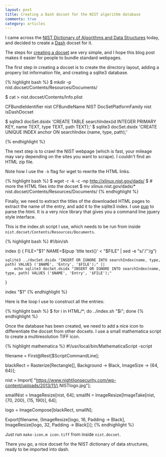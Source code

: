 ```yaml
---
layout: post
title: Creating a Dash docset for the NIST algorithm database
comments: true
category: articles
---
```


I came across the [NIST Dictionary of Algorithms and Data Structures](http://xlinux.nist.gov/dads/) today, and decided to create a [Dash](http://kapeli.com/dash) docset for it.

The steps for [creating a docset](http://kapeli.com/docsets) are very simple, and I hope this blog post makes it easier for people to bundle standard webpages.

The first step in creating a docset is to create the directory layout, adding a propery list information file, and creating a sqlite3 database. 

{% highlight bash %}
$ mkdir -p nist.docset/Contents/Resources/Documents/

$ cat > nist.docset/Contents/Info.plist
<?xml version="1.0" encoding="UTF-8"?>
<!DOCTYPE plist PUBLIC "-//Apple//DTD PLIST 1.0//EN" "http://www.apple.com/DTDs/PropertyList-1.0.dtd">
<plist version="1.0">
<dict>
	<key>CFBundleIdentifier</key>
	<string>nist</string>
	<key>CFBundleName</key>
	<string>NIST</string>
	<key>DocSetPlatformFamily</key>
	<string>nist</string>
	<key>isDashDocset</key>
	<true/>
</dict>

$ sqlite3 docSet.dsidx 'CREATE TABLE searchIndex(id INTEGER PRIMARY KEY, name TEXT, type TEXT, path TEXT);'
$ sqlite3 docSet.dsidx 'CREATE UNIQUE INDEX anchor ON searchIndex (name, type, path);'

</plist>
{% endhighlight %}

The next step is to crawl the NIST webpage (which is fast, your mileage may vary depending on the sites you want to scrape). I couldn't find an HTML zip file.

Note how I use the `-k` flag for wget to rewrite the HTML links.

{% highlight bash %}
$ wget -r -k -c -np http://xlinux.nist.gov/dads/
$ # more the HTML files into the docset
$ mv xlinux.nist.gov/dads/* nist.docset/Contents/Resources/Documents/
{% endhighlight %}

Finally, we need to extract the titles of the downloaded HTML pages to extract the name of the entry, and add it to the sqlite3 index. I use [pup](https://github.com/EricChiang/pup) to parse the html. It is a very nice library that gives you a command line jquery style interface.

This is the index.sh script I use, which needs to be run from inside `nist.docset/Contents/Resources/Documents`.

{% highlight bash %}
#!/bin/sh

index () {
    FILE="$1"
    NAME=$(pup 'title text{}' < "$FILE" | sed -e "s/\'/\'\'/g")

    sqlite3 ../docSet.dsidx "INSERT OR IGNORE INTO searchIndex(name, type, path) VALUES ('$NAME', 'Entry', '$FILE');" ||
        echo sqlite3 docSet.dsidx "INSERT OR IGNORE INTO searchIndex(name, type, path) VALUES ('$NAME', 'Entry', '$FILE');"
}

index "$1"
{% endhighlight %}

Here is the loop I use to construct all the entries:

{% highlight bash %}
$ for i in HTML/*; do ../index.sh "$i"; done
{% endhighlight %}

Once the database has been created, we need to add a nice icon to differentiate the docset from other docsets. I use a small mathematica script to create a multiresolution TIFF icon.

{% highlight mathematica %}
#!/usr/local/bin/MathematicaScript -script

filename = First@Rest[$ScriptCommandLine];

blackRect =
 Rasterize[Rectangle[], Background -> Black, ImageSize -> {64, 64}];

nist = Import[
  "https://www.nightlionsecurity.com/wp-content/uploads/2013/11/\
NISTlogo.jpg"];

smallNist = ImageResize[nist, 64];
smallN = ImageResize[ImageTake[nist, {70, 200}, {15, 190}], 64];

logo = ImageCompose[blackRect, smallN];

Export[filename, {ImageResize[logo, 16, Padding -> Black],
  ImageResize[logo, 32, Padding -> Black]}];
{% endhighlight %}

Just run `make-icon.m icon.tiff` from inside `nist.docset`. 

There you go, a nice docset for the NIST dictionary of data structures, ready to be imported into dash.